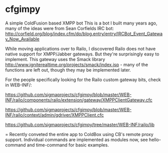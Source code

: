 cfgimpy
=======

A simple ColdFusion based XMPP bot
This is a bot I built many years ago, many of the ideas were from Sean Corfields IRC bot: http://corfield.org/blog/index.cfm/do/blog.entry/entry/IRCBot_Event_Gateway_Now_Available

While moving applications over to Railo, I discovered Railo does not have native support for XMPP/Jabber gateways. But they're surprisingly easy to implement. This gateway uses the Smack library http://www.igniterealtime.org/projects/smack/index.jsp - many of the functions are left out, though they may be implemented later.

For the people specifically looking for the Railo custom gateway bits, check in WEB-INF/:

https://github.com/sigmaprojects/cfgimpy/blob/master/WEB-INF/railo/components/railo/extension/gateway/XMPPClientGateway.cfc

https://github.com/sigmaprojects/cfgimpy/blob/master/WEB-INF/railo/context/admin/gdriver/XMPPClient.cfc

https://github.com/sigmaprojects/cfgimpy/tree/master/WEB-INF/railo/lib

=
Recently conveted the entire app to ColdBox using CB's remote proxy support.
Individual commands are implemented as modules now, see hello-command and time-command for basic examples.
